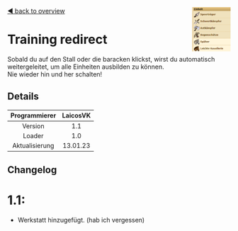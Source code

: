 [◀️ back to overview](https://github.com/laicosvk/DSS#Downloads "back to overview")
<img align="right" height="100" src="picture.PNG"/>

# Training redirect
Sobald du auf den Stall oder die baracken klickst, wirst du automatisch weitergeleitet, um alle Einheiten ausbilden zu können.</br>
Nie wieder hin und her schalten!

## Details

| Programmierer | LaicosVK |
| :---: | :---: |
| Version | 1.1 |
| Loader | 1.0 |
| Aktualisierung | 13.01.23 |

## Changelog

# 1.1:
- Werkstatt hinzugefügt. (hab ich vergessen)